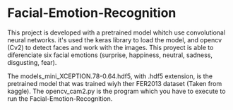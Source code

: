 # Facial-Emotion-Recognition
This project is developed with a pretrained model whitch use convolutional neural networks. it's used the keras library to load the model, and opencv (Cv2) to detect faces and work with the images. This proyect is able to diferenciate six facial emotions (surprise, happiness, neutral, sadness, disgusting, fear).

The models_mini_XCEPTION.78-0.64.hdf5, with .hdf5 extension, is the pretrained model that was trained wiyh ther FER2013 dataset (Taken from kaggle).
The opencv_cam2.py is the program which you have to execute to run the Facial-Emotion-Recognition.
